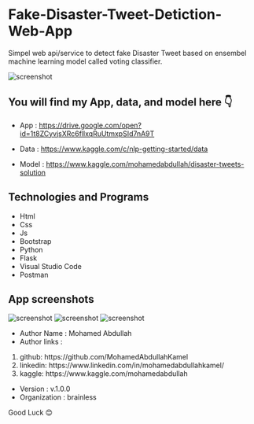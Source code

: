 # Fake-Disaster-Tweet-Detiction-Web-App

Simpel web api/service to detect fake Disaster Tweet based on ensembel machine learning model called voting classifier.

![screenshot](https://about.twitter.com/content/dam/about-twitter/company/brand-resources/en_us/OTB_Company_Blue.png.img.fullhd.medium.png)

## You will find my App, data, and model here 👇

* App : https://drive.google.com/open?id=1t8ZCyvjsXRc6fllxqRuUtmxpSId7nA9T

* Data : https://www.kaggle.com/c/nlp-getting-started/data

* Model : https://www.kaggle.com/mohamedabdullah/disaster-tweets-solution

## Technologies and Programs

* Html
* Css
* Js
* Bootstrap
* Python
* Flask
* Visual Studio Code
* Postman

## App screenshots

![screenshot](https://i.imgur.com/dLGFZaN.png)
![screenshot](https://i.imgur.com/LucYw0u.png)
![screenshot](https://i.imgur.com/PYpfXQK.png)


* Author Name : Mohamed Abdullah
* Author links :   
<ol>
  <li>github: https://github.com/MohamedAbdullahKamel</li>
  <li>linkedin:  https://www.linkedin.com/in/mohamedabdullahkamel/</li>
  <li>kaggle:  https://www.kaggle.com/mohamedabdullah</li>
</ol>
                                      
* Version : v.1.0.0
* Organization : brainless

Good Luck 😊
